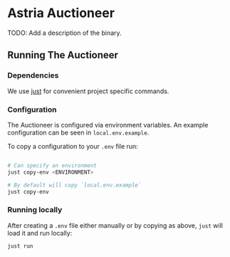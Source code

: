 # Astria Auctioneer

TODO: Add a description of the binary.

## Running The Auctioneer

### Dependencies

We use [just](https://just.systems/man/en/chapter_4.html) for convenient project
specific commands.

### Configuration

The Auctioneer is configured via environment variables. An example configuration
can be seen in `local.env.example`.

To copy a configuration to your `.env` file run:

```sh

# Can specify an environment
just copy-env <ENVIRONMENT>

# By default will copy `local.env.example`
just copy-env
```

### Running locally

After creating a `.env` file either manually or by copying as above, `just` will
load it and run locally:

```bash
just run
```
